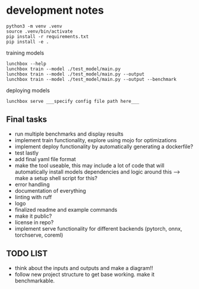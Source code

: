 # development notes

```text
python3 -m venv .venv
source .venv/bin/activate
pip install -r requirements.txt
pip install -e .
```

training models

```text
lunchbox --help
lunchbox train --model ./test_model/main.py
lunchbox train --model ./test_model/main.py --output
lunchbox train --model ./test_model/main.py --output --benchmark
```

deploying models

```text
lunchbox serve ___specify config file path here___
```

## Final tasks

- run multiple benchmarks and display results
- implement train functionality, explore using mojo for optimizations
- implement deploy functionality by automatically generating a dockerfile?
- test lastly
- add final yaml file format
- make the tool useable, this may include a lot of code that will automatically install models dependencies and logic around this --> make a setup shell script for this?
- error handling
- documentation of everything
- linting with ruff
- logo
- finalized readme and example commands
- make it public?
- license in repo?
- implement serve functionality for different backends (pytorch, onnx, torchserve, coreml)

## TODO LIST

- think about the inputs and outputs and make a diagram!!
- follow new project structure to get base working. make it benchmarkable.
